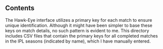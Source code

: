 ## Contents 

The Hawk-Eye interface utilizes a primary key for each match to ensure unique identification. Although it might have been simpler to base these keys on match details, no such pattern is evident to me. This directory includes CSV files that contain the primary keys for all completed matches in the IPL seasons (indicated by name), which I have manually entered.